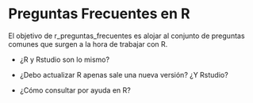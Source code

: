 
<!-- README.md is generated from README.Rmd. Please edit that file -->

# Preguntas Frecuentes en R

<!-- badges: start -->
<!-- badges: end -->

El objetivo de r_preguntas_frecuentes es alojar al conjunto de preguntas
comunes que surgen a la hora de trabajar con R.

- ¿R y Rstudio son lo mismo?

- ¿Debo actualizar R apenas sale una nueva versión? ¿Y Rstudio?

- ¿Cómo consultar por ayuda en R?
